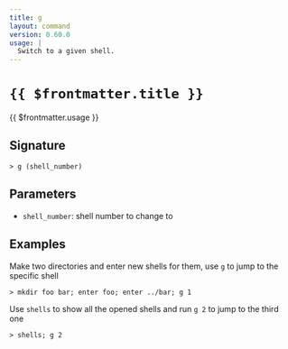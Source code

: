 ```yaml
---
title: g
layout: command
version: 0.60.0
usage: |
  Switch to a given shell.
---
```


# `{{ $frontmatter.title }}`

<div style='white-space: pre-wrap;'>{{ $frontmatter.usage }}</div>

## Signature

`> g (shell_number)`

## Parameters

- `shell_number`: shell number to change to

## Examples

Make two directories and enter new shells for them, use `g` to jump to the specific shell

```shell
> mkdir foo bar; enter foo; enter ../bar; g 1
```

Use `shells` to show all the opened shells and run `g 2` to jump to the third one

```shell
> shells; g 2
```
